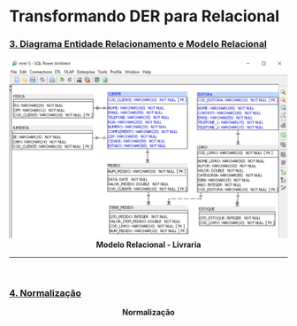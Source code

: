 # Transformando DER para Relacional

### [3. Diagrama Entidade Relacionamento e Modelo Relacional](https://github.com/LeonarDev/Autoplay/tree/main/back-end/modelagem_db/2.DER_para_Rel/curso3)

<p align="center">
  <img src="https://github.com/LeonarDev/Autoplay/blob/main/back-end/modelagem_db/2.DER_para_Rel/curso3/imagens/exercicio5.png?raw=true">
  <b>Modelo Relacional - Livraria</b>
</p>

<hr>
<br>

### [4. Normalização](https://github.com/LeonarDev/Autoplay/tree/main/back-end/modelagem_db/2.DER_para_Rel/curso4)

<p align="center">
<src="./curso4/img/normalization-database.png">
  <b>Normalização</b>
</p>
